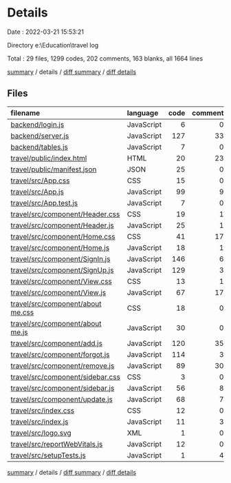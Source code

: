 # Details

Date : 2022-03-21 15:53:21

Directory e:\Education\travel log

Total : 29 files,  1299 codes, 202 comments, 163 blanks, all 1664 lines

[summary](results.md) / details / [diff summary](diff.md) / [diff details](diff-details.md)

## Files
| filename | language | code | comment | blank | total |
| :--- | :--- | ---: | ---: | ---: | ---: |
| [backend/login.js](/backend/login.js) | JavaScript | 6 | 0 | 2 | 8 |
| [backend/server.js](/backend/server.js) | JavaScript | 127 | 33 | 20 | 180 |
| [backend/tables.js](/backend/tables.js) | JavaScript | 7 | 0 | 2 | 9 |
| [travel/public/index.html](/travel/public/index.html) | HTML | 20 | 23 | 1 | 44 |
| [travel/public/manifest.json](/travel/public/manifest.json) | JSON | 25 | 0 | 1 | 26 |
| [travel/src/App.css](/travel/src/App.css) | CSS | 15 | 0 | 2 | 17 |
| [travel/src/App.js](/travel/src/App.js) | JavaScript | 99 | 9 | 13 | 121 |
| [travel/src/App.test.js](/travel/src/App.test.js) | JavaScript | 7 | 0 | 2 | 9 |
| [travel/src/component/Header.css](/travel/src/component/Header.css) | CSS | 19 | 1 | 3 | 23 |
| [travel/src/component/Header.js](/travel/src/component/Header.js) | JavaScript | 25 | 1 | 3 | 29 |
| [travel/src/component/Home.css](/travel/src/component/Home.css) | CSS | 41 | 17 | 5 | 63 |
| [travel/src/component/Home.js](/travel/src/component/Home.js) | JavaScript | 18 | 1 | 3 | 22 |
| [travel/src/component/SignIn.js](/travel/src/component/SignIn.js) | JavaScript | 146 | 6 | 11 | 163 |
| [travel/src/component/SignUp.js](/travel/src/component/SignUp.js) | JavaScript | 129 | 3 | 13 | 145 |
| [travel/src/component/View.css](/travel/src/component/View.css) | CSS | 13 | 1 | 0 | 14 |
| [travel/src/component/View.js](/travel/src/component/View.js) | JavaScript | 67 | 17 | 12 | 96 |
| [travel/src/component/about me.css](/travel/src/component/about%20me.css) | CSS | 18 | 0 | 2 | 20 |
| [travel/src/component/about me.js](/travel/src/component/about%20me.js) | JavaScript | 30 | 0 | 3 | 33 |
| [travel/src/component/add.js](/travel/src/component/add.js) | JavaScript | 120 | 35 | 16 | 171 |
| [travel/src/component/forgot.js](/travel/src/component/forgot.js) | JavaScript | 114 | 3 | 12 | 129 |
| [travel/src/component/remove.js](/travel/src/component/remove.js) | JavaScript | 89 | 30 | 14 | 133 |
| [travel/src/component/sidebar.css](/travel/src/component/sidebar.css) | CSS | 3 | 0 | 0 | 3 |
| [travel/src/component/sidebar.js](/travel/src/component/sidebar.js) | JavaScript | 56 | 8 | 4 | 68 |
| [travel/src/component/update.js](/travel/src/component/update.js) | JavaScript | 68 | 7 | 10 | 85 |
| [travel/src/index.css](/travel/src/index.css) | CSS | 12 | 0 | 2 | 14 |
| [travel/src/index.js](/travel/src/index.js) | JavaScript | 11 | 3 | 4 | 18 |
| [travel/src/logo.svg](/travel/src/logo.svg) | XML | 1 | 0 | 0 | 1 |
| [travel/src/reportWebVitals.js](/travel/src/reportWebVitals.js) | JavaScript | 12 | 0 | 2 | 14 |
| [travel/src/setupTests.js](/travel/src/setupTests.js) | JavaScript | 1 | 4 | 1 | 6 |

[summary](results.md) / details / [diff summary](diff.md) / [diff details](diff-details.md)